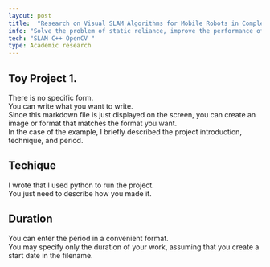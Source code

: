 ```yaml
---
layout: post
title:  "Research on Visual SLAM Algorithms for Mobile Robots in Complex Dynamic Environments"
info: "Solve the problem of static reliance, improve the performance of visual SLAM system"
tech: "SLAM C++ OpenCV "
type: Academic research 
---
```


## Toy Project 1.
There is no specific form.  
You can write what you want to write.  
Since this markdown file is just displayed on the screen, you can create an image or format that matches the format you want.  
In the case of the example, I briefly described the project introduction, technique, and period.  


## Techique
I wrote that I used python to run the project.  
You just need to describe how you made it.  


## Duration 
You can enter the period in a convenient format.   
You may specify only the duration of your work, assuming that you create a start date in the filename.  
